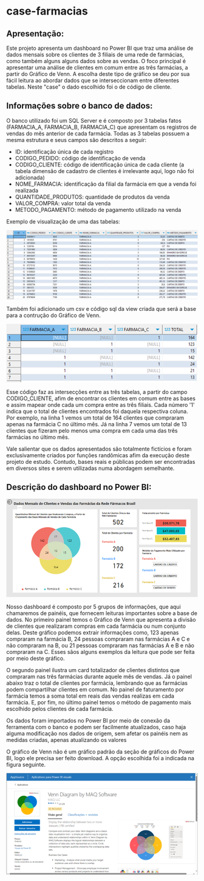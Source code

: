 # case-farmacias

## Apresentação:
Este projeto apresenta um dashboard no Power BI que traz uma análise de dados mensais sobre os clientes de 3 filiais de uma rede de farmácias, como também alguns alguns dados sobre as vendas. O foco principal é apresentar uma análise de clientes em comum entre as três farmácias, a partir do Gráfico de Venn. A escolha deste tipo de gráfico se deu por sua fácil leitura ao abordar dados que se interseccionam entre diferentes tabelas. Neste "case" o dado escolhido foi o de código de cliente.

## Informações sobre o banco de dados:
O banco utilizado foi um SQL Server e é composto por 3 tabelas fatos (FARMACIA_A, FARMACIA_B, FARMACIA_C) que apresentam os registros de vendas do mês anterior de cada farmácia. Todas as 3 tabelas possuem a mesma estrutura e seus campos são descritos a seguir: 
* ID: identificação única de cada registro
* CODIGO_PEDIDO: código de identificação de venda
* CODIGO_CLIENTE: código de identificação única de cada cliente (a tabela dimensão de cadastro de clientes é irrelevante aqui, logo não foi adicionada)
* NOME_FARMACIA: identificação da filial da farmácia em que a venda foi realizada
* QUANTIDADE_PRODUTOS: quantidade de produtos da venda
* VALOR_COMPRA: valor total da venda
* METODO_PAGAMENTO: método de pagamento utilizado na venda

Exemplo de visualização de uma das tabelas:

![Tabela FARMACIA_A](imagens/farmacia_a.png)

Também foi adicionado um csv e código sql da view criada que será a base para a contrução do Gráfico de Venn.

![Tabela base para construção do Gráfico de Venn](imagens/tabela_venn.png)


Esse código faz as intersecções entre as três tabelas, a partir do campo CODIGO_CLIENTE, afim de encontrar os clientes em comum entre as bases e assim mapear onde cada um compra entre as três filiais. Cada número '1' indica que o total de clientes encontrados foi daquela respectiva coluna. Por exemplo, na linha 1 vemos um total de 164 clientes que compraram apenas na farmácia C no último mês. Já na linha 7 vemos um total de 13 clientes que fizeram pelo menos uma compra em cada uma das três farmácias no último mês.

Vale salientar que os dados apresentados são totalmente fictícios e foram exclusivamente criados por funções randômicas afim da execução deste projeto de estudo. Contudo, bases reais e públicas podem ser encontradas em diversos sites e serem utilizadas numa abordagem semelhante.

## Descrição do dashboard no Power BI:

![Dashboard no Power BI](imagens/grafico_pbi.png)

Nosso dashboard é composto por 5 grupos de informações, que aqui chamaremos de painéis, que fornecem leituras importantes sobre a base de dados. No primeiro painel temos o Gráfico de Venn que apresenta a divisão de clientes que realizaram compras em cada farmácia ou num conjunto delas. Deste gráfico podemos extrair informações como, 123 apenas compraram na farmácia B, 24 pessoas compraram nas farmácias A e C e não compraram na B, ou 21 pessoas compraram nas farmácias A e B e não compraram na C. Esses sãos alguns exemplos da leitura que pode ser feita por meio deste gráfico.

O segundo painel ilustra um card totalizador de clientes distintos que compraram nas três farmácias durante aquele mês de vendas. Já o painel abaixo traz o total de clientes por farmácia, lembrando que as farmácias podem compartilhar clientes em comum. No painel de faturamento por farmácia temos a soma total em reais das vendas realizas em cada farmácia. E, por fim, no último painel temos o método de pagamento mais escolhido pelos clientes de cada farmácia.

Os dados foram importados no Power BI por meio de conexão da ferramenta com o banco e podem ser facilmente atualizados, caso haja alguma modificação nos dados de origem, sem afetar os painéis nem as medidas criadas, apenas atualizando os valores

O gráfico de Venn não é um gráfico padrão da seção de gráficos do Power BI, logo ele precisa ser feito download. A opção escolhida foi a indicada na figura seguinte.

![Gráfico de Venn adicionado a seção de gráficos do PBI](imagens/grafico_adicionado.png)
